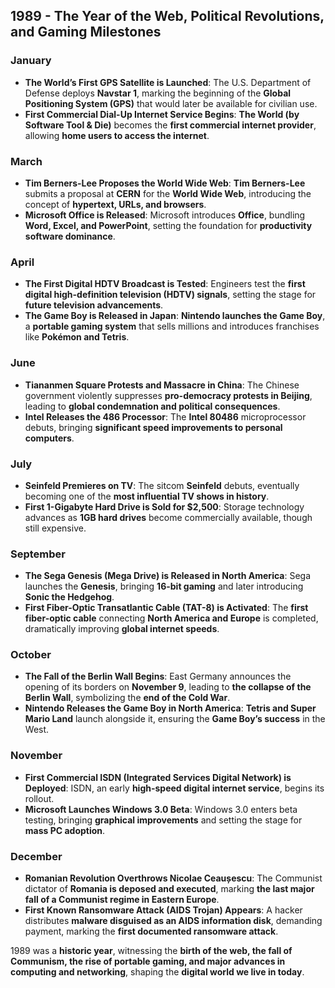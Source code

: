 ## **1989 - The Year of the Web, Political Revolutions, and Gaming Milestones**  

### **January**  
- **The World’s First GPS Satellite is Launched**: The U.S. Department of Defense deploys **Navstar 1**, marking the beginning of the **Global Positioning System (GPS)** that would later be available for civilian use.  
- **First Commercial Dial-Up Internet Service Begins**: **The World (by Software Tool & Die)** becomes the **first commercial internet provider**, allowing **home users to access the internet**.  

### **March**  
- **Tim Berners-Lee Proposes the World Wide Web**: **Tim Berners-Lee** submits a proposal at **CERN** for the **World Wide Web**, introducing the concept of **hypertext, URLs, and browsers**.  
- **Microsoft Office is Released**: Microsoft introduces **Office**, bundling **Word, Excel, and PowerPoint**, setting the foundation for **productivity software dominance**.  

### **April**  
- **The First Digital HDTV Broadcast is Tested**: Engineers test the **first digital high-definition television (HDTV) signals**, setting the stage for **future television advancements**.  
- **The Game Boy is Released in Japan**: **Nintendo launches the Game Boy**, a **portable gaming system** that sells millions and introduces franchises like **Pokémon and Tetris**.  

### **June**  
- **Tiananmen Square Protests and Massacre in China**: The Chinese government violently suppresses **pro-democracy protests in Beijing**, leading to **global condemnation and political consequences**.  
- **Intel Releases the 486 Processor**: The **Intel 80486** microprocessor debuts, bringing **significant speed improvements to personal computers**.  

### **July**  
- **Seinfeld Premieres on TV**: The sitcom **Seinfeld** debuts, eventually becoming one of the **most influential TV shows in history**.  
- **First 1-Gigabyte Hard Drive is Sold for $2,500**: Storage technology advances as **1GB hard drives** become commercially available, though still expensive.  

### **September**  
- **The Sega Genesis (Mega Drive) is Released in North America**: Sega launches the **Genesis**, bringing **16-bit gaming** and later introducing **Sonic the Hedgehog**.  
- **First Fiber-Optic Transatlantic Cable (TAT-8) is Activated**: The **first fiber-optic cable** connecting **North America and Europe** is completed, dramatically improving **global internet speeds**.  

### **October**  
- **The Fall of the Berlin Wall Begins**: East Germany announces the opening of its borders on **November 9**, leading to **the collapse of the Berlin Wall**, symbolizing the **end of the Cold War**.  
- **Nintendo Releases the Game Boy in North America**: **Tetris and Super Mario Land** launch alongside it, ensuring the **Game Boy’s success** in the West.  

### **November**  
- **First Commercial ISDN (Integrated Services Digital Network) is Deployed**: ISDN, an early **high-speed digital internet service**, begins its rollout.  
- **Microsoft Launches Windows 3.0 Beta**: Windows 3.0 enters beta testing, bringing **graphical improvements** and setting the stage for **mass PC adoption**.  

### **December**  
- **Romanian Revolution Overthrows Nicolae Ceaușescu**: The Communist dictator of **Romania is deposed and executed**, marking **the last major fall of a Communist regime in Eastern Europe**.  
- **First Known Ransomware Attack (AIDS Trojan) Appears**: A hacker distributes **malware disguised as an AIDS information disk**, demanding payment, marking the **first documented ransomware attack**.  

1989 was a **historic year**, witnessing the **birth of the web, the fall of Communism, the rise of portable gaming, and major advances in computing and networking**, shaping the **digital world we live in today**.
